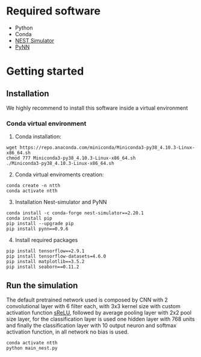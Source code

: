 # Required software
- Python
- Conda
- [NEST Simulator](https://www.nest-simulator.org/)
- [PyNN](https://neuralensemble.org/PyNN/)

# Getting started

## Installation
We highly recommend to install this software inside a virtual environment
### Conda virtual environment
1. Conda installation:
```
wget https://repo.anaconda.com/miniconda/Miniconda3-py38_4.10.3-Linux-x86_64.sh
chmod 777 Miniconda3-py38_4.10.3-Linux-x86_64.sh
./Miniconda3-py38_4.10.3-Linux-x86_64.sh
```
2. Conda virtual enviroments creation:
```
conda create -n ntth
conda activate ntth
```
3. Installation Nest-simulator and PyNN
```
conda install -c conda-forge nest-simulator==2.20.1
conda install pip
pip install --upgrade pip
pip install pynn==0.9.6
```
4. Install required packages
```
pip install tensorflow==2.9.1
pip install tensorflow-datasets=4.6.0
pip install matplotlib==3.5.2
pip install seaborn==0.11.2
```

## Run the simulation
The default pretrained network used is composed by CNN with 2 convolutional layer with 6 filter each, with 3x3 kernel size with custom activation function [sReLU](https://doi.org/10.48550/arXiv.1706.03609), followed by average pooling layer with 2x2 pool size layer, for the classification layer is used one hidden layer with 768 units and finally the classification layer with 10 output neuron and softmax activation function, in all network no bias is used.
```
conda activate ntth
python main_nest.py
```




